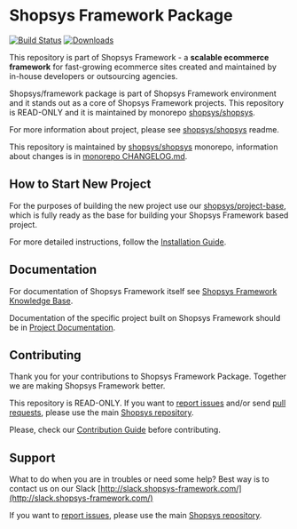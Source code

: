# Shopsys Framework Package

[![Build Status](https://travis-ci.org/shopsys/framework.svg?branch=master)](https://travis-ci.org/shopsys/framework)
[![Downloads](https://img.shields.io/packagist/dt/shopsys/framework.svg)](https://packagist.org/packages/shopsys/framework)

This repository is part of Shopsys Framework - a **scalable ecommerce framework** for fast-growing ecommerce sites created and maintained by in-house developers or outsourcing agencies.

Shopsys/framework package is part of Shopsys Framework environment and it stands out as a core of Shopsys Framework projects. This repository is READ-ONLY and it is maintained by monorepo [shopsys/shopsys](https://github.com/shopsys/shopsys).

For more information about project, please see [shopsys/shopsys] readme.

This repository is maintained by [shopsys/shopsys] monorepo, information about changes is in [monorepo CHANGELOG.md](https://github.com/shopsys/shopsys/blob/master/CHANGELOG.md).

## How to Start New Project
For the purposes of building the new project use our [shopsys/project-base](https://github.com/shopsys/project-base), which is fully ready as the base for building your Shopsys Framework based project.

For more detailed instructions, follow the [Installation Guide](https://docs.shopsys.com/en/7.3/installation/installation-guide/).

## Documentation
For documentation of Shopsys Framework itself see [Shopsys Framework Knowledge Base](https://docs.shopsys.com/en/7.3/).

Documentation of the specific project built on Shopsys Framework should be in [Project Documentation](https://github.com/shopsys/project-base/blob/master/docs/index.md).

## Contributing
Thank you for your contributions to Shopsys Framework Package.
Together we are making Shopsys Framework better.

This repository is READ-ONLY.
If you want to [report issues](https://github.com/shopsys/shopsys/issues/new) and/or send [pull requests](https://github.com/shopsys/shopsys/compare),
please use the main [Shopsys repository](https://github.com/shopsys/shopsys).

Please, check our [Contribution Guide](https://github.com/shopsys/shopsys/blob/master/CONTRIBUTING.md) before contributing.

## Support
What to do when you are in troubles or need some help? Best way is to contact us on our Slack [http://slack.shopsys-framework.com/](http://slack.shopsys-framework.com/)

If you want to [report issues](https://github.com/shopsys/shopsys/issues/new), please use the main [Shopsys repository](https://github.com/shopsys/shopsys).

[shopsys/shopsys]:(https://github.com/shopsys/shopsys)
